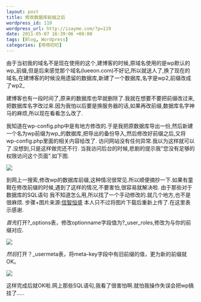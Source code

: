 ```yaml
--- 
layout: post
title: 修改数据库前缀之后
wordpress_id: 119
wordpress_url: http://isayme.com/?p=119
date: 2011-05-07 16:39:06 +08:00
tags: [Blog, Wordpress]
categories: [唠唠叨叨]
---
```

由于当初我的域名不是现在使用的这个,建博客的时候,原域名使用的是wp默认的wp\_前缀,但是后来感觉那个域名(lueeon.com)不好记,所以就送人了,换了现在的域名,在建博客的时候没用遗留的数据库,新建了一个数据库,名字是wp2,前缀改成了wp2_ 

建博客也有一段时间了,原来的数据库也早就删除了.我就在想要不要把前缀改过来,把数据库名字改过来.因为我怕以后要是换服务器的话,如果再改前缀,数据库名字神马的麻烦,所以现在看看怎么改了.

我知道在wp-config.php中是有地方修改的.于是我把原数据库导出一份,然后新建一个名为wp前缀为wp_的数据库,把导出的备份导入,然后修改好前缀之后,又将wp-config.php里面的相关内容给改了.
访问网站没有任何异常.我以为这样就可以了.没想到,只是这样做完还不行.
当我访问后台的时候,悲剧的提示我"您没有足够的权限访问这个页面".如下图.

![](http://i.imgur.com/VdGIf.png)

到网上一搜索,修改wp的数据库前缀,这种情况很常见.所以顺便摘抄一下.如果有童鞋在修改前缀的时候,遇到了这样的情况,不要害怕,很容易就解决啦.
由于那些对于数据库的SQL语句 我不知道怎么用,所以找了一个手动修改的.就几个地方,也不是很麻烦.
步骤+图片来源:[信智恒盛](http://www.forsuc.com/blog/wordpress/no-access-wordpress-wp-admin.html) 本人只不过将图片下载后重新上传了.在这里表示感谢.

*首先*打开?\_options表，修改optionname字段值为?\_user_roles,修改为与你的前缀对应.

![](http://i.imgur.com/i2ZGF.jpg)

*然后*打开？\_usermeta表，将meta-key字段中有旧前缀的值，更为新的前缀就OK。

![](http://i.imgur.com/WmNu2.jpg)

这样完成后就OK啦.网上那些SQL语句,我看了很害怕啊.就怕我操作失误会把wp搞挂了.....
